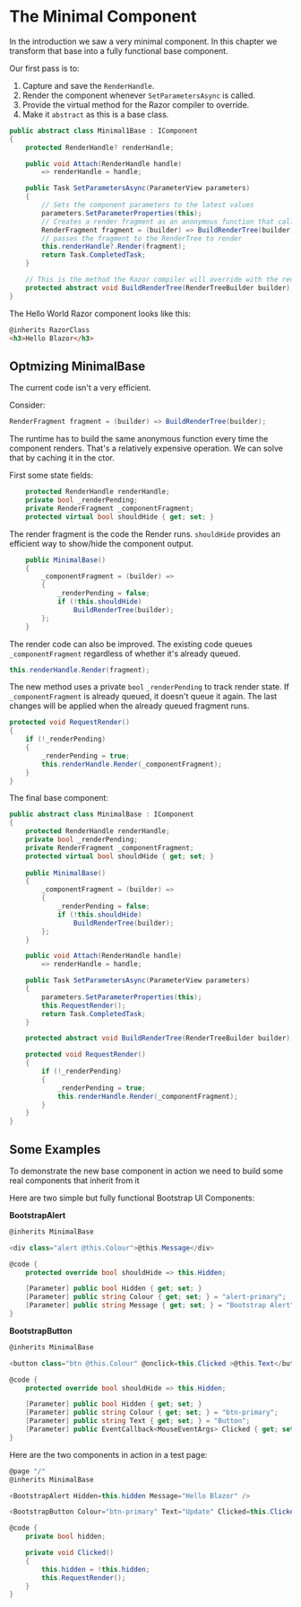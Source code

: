 # The Minimal Component

In the introduction we saw a very minimal component.  In this chapter we transform that base into a fully functional base component.

Our first pass is to:

1. Capture and save the `RenderHandle`.
2. Render the component whenever `SetParametersAsync` is called.
3. Provide the virtual method for the Razor compiler to override.
4. Make it `abstract` as this is a base class. 

```csharp
public abstract class Minimal1Base : IComponent
{
    protected RenderHandle? renderHandle;

    public void Attach(RenderHandle handle)
        => renderHandle = handle;

    public Task SetParametersAsync(ParameterView parameters)
    {
        // Sets the component parameters to the latest values
        parameters.SetParameterProperties(this);
        // Creates a render fragment as an anonymous function that calls BuildRenderTree
        RenderFragment fragment = (builder) => BuildRenderTree(builder);
        // passes the fragment to the RenderTree to render
        this.renderHandle?.Render(fragment);
        return Task.CompletedTask;
    }

    // This is the method the Razor compiler will override with the render fragment built from the Razor markup
    protected abstract void BuildRenderTree(RenderTreeBuilder builder);
}
```

The Hello World Razor component looks like this:

```html
@inherits RazorClass
<h3>Hello Blazor</h3>
```

## Optmizing MinimalBase

The current code isn't a very efficient.

Consider:

```csharp
RenderFragment fragment = (builder) => BuildRenderTree(builder);
```

The runtime has to build the same anonymous function every time the component renders.  That's a relatively expensive operation.  We can solve that by caching it in the ctor.

First some state fields:

```csharp
    protected RenderHandle renderHandle;
    private bool _renderPending;
    private RenderFragment _componentFragment;
    protected virtual bool shouldHide { get; set; }
```

The render fragment is the code the Render runs.  `shouldHide` provides an efficient way to show/hide the component output.  

```csharp
    public MinimalBase()
    {
        _componentFragment = (builder) =>
        {
            _renderPending = false;
            if (!this.shouldHide)
                BuildRenderTree(builder);
        };
    }
```
The render code can also be improved.  The existing code queues `_componentFragment` regardless of whether it's already queued.

```csharp
this.renderHandle.Render(fragment);
```

The new method uses a private `bool` `_renderPending` to track render state.  If `_componentFragment` is already queued, it doesn't queue it again. The last changes will be applied when the already queued fragment runs.

```csharp
protected void RequestRender()
{
    if (!_renderPending)
    {
        _renderPending = true;
        this.renderHandle.Render(_componentFragment);
    }
}
```
The final base component:

```csharp
public abstract class MinimalBase : IComponent
{
    protected RenderHandle renderHandle;
    private bool _renderPending;
    private RenderFragment _componentFragment;
    protected virtual bool shouldHide { get; set; }
   
    public MinimalBase()
    {
        _componentFragment = (builder) =>
        {
            _renderPending = false;
            if (!this.shouldHide)
                BuildRenderTree(builder);
        };
    }

    public void Attach(RenderHandle handle)
        => renderHandle = handle;

    public Task SetParametersAsync(ParameterView parameters)
    {
        parameters.SetParameterProperties(this);
        this.RequestRender();
        return Task.CompletedTask;
    }

    protected abstract void BuildRenderTree(RenderTreeBuilder builder);

    protected void RequestRender()
    {
        if (!_renderPending)
        {
            _renderPending = true;
            this.renderHandle.Render(_componentFragment);
        }
    }
}
```
## Some Examples

To demonstrate the new base component in action we need to build some real components that inherit from it

Here are two simple but fully functional Bootstrap UI Components:

**BootstrapAlert**
```csharp
@inherits MinimalBase

<div class="alert @this.Colour">@this.Message</div>

@code {
    protected override bool shouldHide => this.Hidden;

    [Parameter] public bool Hidden { get; set; }
    [Parameter] public string Colour { get; set; } = "alert-primary";
    [Parameter] public string Message { get; set; } = "Bootstrap Alert";
}
```
**BootstrapButton**

```csharp
@inherits MinimalBase

<button class="btn @this.Colour" @onclick=this.Clicked >@this.Text</button>

@code {
    protected override bool shouldHide => this.Hidden;

    [Parameter] public bool Hidden { get; set; }
    [Parameter] public string Colour { get; set; } = "btn-primary";
    [Parameter] public string Text { get; set; } = "Button";
    [Parameter] public EventCallback<MouseEventArgs> Clicked { get; set; }
}
```

Here are the two components in action in a test page:

```csharp
@page "/"
@inherits MinimalBase

<BootstrapAlert Hidden=this.hidden Message="Hello Blazor" />

<BootstrapButton Colour="btn-primary" Text="Update" Clicked=this.Clicked />

@code {
    private bool hidden;

    private void Clicked()
    {
        this.hidden = !this.hidden;
        this.RequestRender();
    }
}
```
